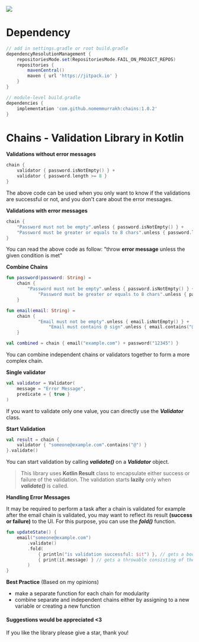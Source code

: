 [![](https://jitpack.io/v/nomemmurrakh/chains.svg)](https://jitpack.io/#nomemmurrakh/chains)

# Dependency
```groovy
// add in settings.gradle or root build.gradle
dependencyResolutionManagement {
	repositoriesMode.set(RepositoriesMode.FAIL_ON_PROJECT_REPOS)
	repositories {
		mavenCentral()
		maven { url 'https://jitpack.io' }
	}
}

// module-level build.gradle
dependencies {
	implementation 'com.github.nomemmurrakh:chains:1.0.2'
}
```

# Chains - Validation Library in Kotlin

**Validations without error messages**

```kotlin
chain {
	validator { password.isNotEmpty() } + 
	validator { password.length >= 8 }  
}
```

The above code can be used when you only want to know if the validations are successful or not, and you don't care about the error messages.

**Validations with error messages**

```kotlin
chain {  
    "Password must not be empty".unless { password.isNotEmpty() } + 
    "Password must be greater or equals to 8 chars".unless { password.length >= 8 }  
}
```

You can read the above code as follow:
"throw **error message** unless the given condition is met"

**Combine Chains**

```kotlin
fun password(password: String) =
	chain {
		"Password must not be empty".unless { password.isNotEmpty() } +
			"Password must be greater or equals to 8 chars".unless { password.length >= 8 }
	}

fun email(email: String) =
	chain {
    		"Email must not be empty".unless { email.isNotEmpty() } +
	    		"Email must contains @ sign".unless { email.contains("@") }
	}

val combined = chain { email("example.com") + password("12345") }
```

You can combine independent chains or validators together to form a more complex chain.

**Single validator**

```kotlin
val validator = Validator(  
    message = "Error Message",  
    predicate = { true }  
)
```

If you want to validate only one value, you can directly use the ***Validator*** class. 

**Start Validation**

```kotlin
val result = chain {
	validator { "someone@example.com".contains("@") }
}.validate()
```

You can start validation by calling ***validate()*** on a ***Validator*** object.

> This library uses **Kotlin Result** class to encapsulate either success or failure of the validation. 
> The validation starts **lazily** only when ***validate()*** is called.
 
**Handling Error Messages**

It may be required to perform a task after a chain is validated for example after the email chain is validated, you may want to reflect its result **(success or failure)** to the UI. For this purpose, you can use the ***fold()*** function.

```kotlin
fun updateState() {  
    email("someone@example.com")  
	    .validate()  
	    .fold(  
		    { println("is validation successful: $it") }, // gets a boolean  
		    { print(it.message) } // gets a throwable consisting of the error message if given  
	    )  
}
```

**Best Practice** (Based on my opinions)

 - make a separate function for each chain for modularity
 - combine separate and independent chains either by assigning to a new variable or creating a new function

#### Suggestions would be appreciated <3
If you like the library please give a star, thank you!
